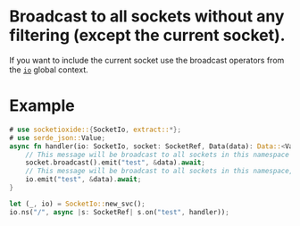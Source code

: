 # Broadcast to all sockets without any filtering (except the current socket).
If you want to include the current socket use the broadcast operators from the [`io`] global context.

[`io`]: crate::SocketIo

# Example
```rust
# use socketioxide::{SocketIo, extract::*};
# use serde_json::Value;
async fn handler(io: SocketIo, socket: SocketRef, Data(data): Data::<Value>) {
    // This message will be broadcast to all sockets in this namespace except this one.
    socket.broadcast().emit("test", &data).await;
    // This message will be broadcast to all sockets in this namespace, including this one.
    io.emit("test", &data).await;
}

let (_, io) = SocketIo::new_svc();
io.ns("/", async |s: SocketRef| s.on("test", handler));
```
